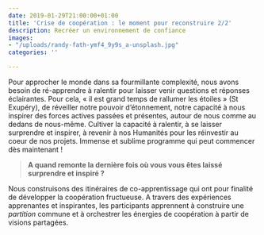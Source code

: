 ```yaml
---
date: 2019-01-29T21:00:00+01:00
title: 'Crise de coopération : le moment pour reconstruire 2/2'
description: Recréer un environnement de confiance
images:
- "/uploads/randy-fath-ymf4_9y9s_a-unsplash.jpg"
categories: ''

---
```

Pour approcher le monde dans sa fourmillante complexité, nous avons besoin de ré-apprendre à ralentir pour laisser venir questions et réponses éclairantes. Pour cela, « il est grand temps de rallumer les étoiles » (St Exupéry), de réveiller notre pouvoir d’étonnement, notre capacité à nous inspirer des forces actives passées et présentes, autour de nous comme au dedans de nous-même. Cultiver la capacité à ralentir, à se laisser surprendre et inspirer, à revenir à nos Humanités pour les réinvestir au coeur de nos projets. Immense et sublime programme qui peut commencer dès maintenant !

> **A quand remonte la dernière fois où vous vous êtes laissé surprendre et inspiré ?**

Nous construisons des itinéraires de co-apprentissage qui ont pour finalité de développer la coopération fructueuse. A travers des expériences apprenantes et inspirantes, les participants apprennent à construire une _partition_ commune et à orchestrer les énergies de coopération à partir de visions partagées.